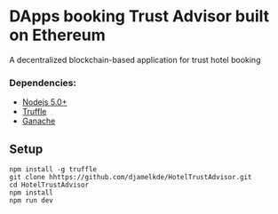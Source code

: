 # DApps booking Trust Advisor built on Ethereum

A decentralized blockchain-based application for trust hotel booking
### Dependencies:
- [Nodejs 5.0+](https://nodejs.org/en/)
- [Truffle](https://github.com/trufflesuite/truffle)
- [Ganache](http://truffleframework.com/ganache/)

## Setup
```
npm install -g truffle
git clone hhttps://github.com/djamelkde/HotelTrustAdvisor.git
cd HotelTrustAdvisor
npm install
npm run dev
```

